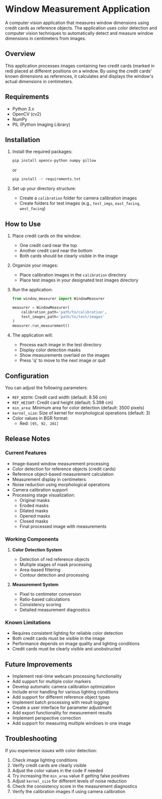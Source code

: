 # Window Measurement Application

A computer vision application that measures window dimensions using credit cards as reference objects. The application uses color detection and computer vision techniques to automatically detect and measure window dimensions in centimeters from images.

## Overview

This application processes images containing two credit cards (marked in red) placed at different positions on a window. By using the credit cards' known dimensions as references, it calculates and displays the window's actual dimensions in centimeters.

## Requirements

* Python 3.x
* OpenCV (cv2)
* NumPy
* PIL (Python Imaging Library)

## Installation

1. Install the required packages:
   ```bash
   pip install opencv-python numpy pillow
   ```
   or
   ```bash
   pip install -r requirements.txt
   ```

2. Set up your directory structure:
   * Create a `calibration` folder for camera calibration images
   * Create folders for test images (e.g., `test_imgs`, `east_facing`, `west_facing`)

## How to Use

1. Place credit cards on the window:
   * One credit card near the top
   * Another credit card near the bottom
   * Both cards should be clearly visible in the image

2. Organize your images:
   * Place calibration images in the `calibration` directory
   * Place test images in your designated test images directory

3. Run the application:
   ```python
   from window_measurer import WindowMeasurer

   measurer = WindowMeasurer(
       calibration_path='path/to/calibration',
       test_images_path='path/to/test/images'
   )
   measurer.run_measurement()
   ```

4. The application will:
   * Process each image in the test directory
   * Display color detection masks
   * Show measurements overlaid on the images
   * Press 'q' to move to the next image or quit

## Configuration

You can adjust the following parameters:

* `REF_WIDTH`: Credit card width (default: 8.56 cm)
* `REF_HEIGHT`: Credit card height (default: 5.398 cm)
* `min_area`: Minimum area for color detection (default: 3500 pixels)
* `kernel_size`: Size of kernel for morphological operations (default: 3)
* Color values in BGR format:
  * Red: `[95, 92, 201]`

## Release Notes

### Current Features

* Image-based window measurement processing
* Color detection for reference objects (credit cards)
* Reference object-based measurement calculation
* Measurement display in centimeters
* Noise reduction using morphological operations
* Camera calibration support
* Processing stage visualization:
  * Original masks
  * Eroded masks
  * Dilated masks
  * Opened masks
  * Closed masks
  * Final processed image with measurements

### Working Components

1. **Color Detection System**
   * Detection of red reference objects
   * Multiple stages of mask processing
   * Area-based filtering
   * Contour detection and processing

2. **Measurement System**
   * Pixel to centimeter conversion
   * Ratio-based calculations
   * Consistency scoring
   * Detailed measurement diagnostics

### Known Limitations

* Requires consistent lighting for reliable color detection
* Both credit cards must be visible in the image
* Performance depends on image quality and lighting conditions
* Credit cards must be clearly visible and unobstructed

## Future Improvements

* Implement real-time webcam processing functionality
* Add support for multiple color markers
* Develop automatic camera calibration optimization
* Include error handling for various lighting conditions
* Add support for different reference object types
* Implement batch processing with result logging
* Create a user interface for parameter adjustment
* Add export functionality for measurement results
* Implement perspective correction
* Add support for measuring multiple windows in one image

## Troubleshooting

If you experience issues with color detection:

1. Check image lighting conditions
2. Verify credit cards are clearly visible
3. Adjust the color values in the code if needed
4. Try increasing the `min_area` value if getting false positives
5. Adjust `kernel_size` for different levels of noise reduction
6. Check the consistency score in the measurement diagnostics
7. Verify the calibration images if using camera calibration